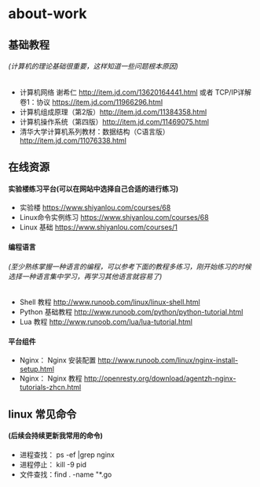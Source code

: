 # about-work

## 基础教程
###### (计算机的理论基础很重要，这样知道一些问题根本原因)
* 计算机网络 谢希仁 http://item.jd.com/13620164441.html 或者 TCP/IP详解 卷1：协议 https://item.jd.com/11966296.html
* 计算机组成原理（第2版）http://item.jd.com/11384358.html
* 计算机操作系统（第四版）http://item.jd.com/11469075.html
* 清华大学计算机系列教材：数据结构（C语言版） http://item.jd.com/11076338.html

## 在线资源
#### 实验楼练习平台(可以在网站中选择自己合适的进行练习)
* 实验楼 https://www.shiyanlou.com/courses/68
* Linux命令实例练习 https://www.shiyanlou.com/courses/68
* Linux 基础 https://www.shiyanlou.com/courses/1

#### 编程语言
###### (至少熟练掌握一种语言的编程，可以参考下面的教程多练习，刚开始练习的时候选择一种语言集中学习，再学习其他语言就容易了)
* Shell 教程 http://www.runoob.com/linux/linux-shell.html
* Python 基础教程 http://www.runoob.com/python/python-tutorial.html
* Lua 教程 http://www.runoob.com/lua/lua-tutorial.html 

#### 平台组件
* Nginx： Nginx 安装配置 http://www.runoob.com/linux/nginx-install-setup.html
* Nginx： Nginx 教程 http://openresty.org/download/agentzh-nginx-tutorials-zhcn.html 

## linux 常见命令
#### (后续会持续更新我常用的命令)
* 进程查找： ps -ef |grep nginx
* 进程停止： kill -9 pid
* 文件查找：find . -name "*.go
	
